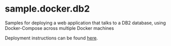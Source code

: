 # sample.docker.db2

Samples for deploying a web application that talks to a DB2 database, using Docker-Compose across multiple Docker machines

Deployment instructions can be found [here](https://developer.ibm.com/wasdev/docs/deploying-a-web-application-using-liberty-db2-docker-swarm-and-docker-compose-across-multiple-docker-machines/).
